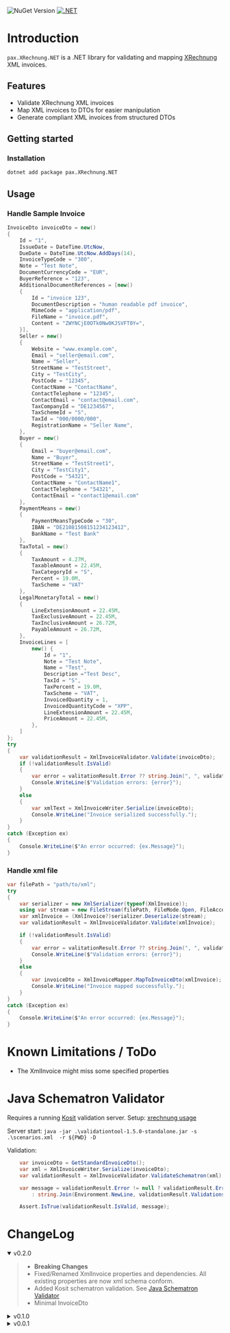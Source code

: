 ![NuGet Version](https://img.shields.io/nuget/v/pax.XRechnung.NET)
[![.NET](https://github.com/ipax77/pax.XRechnung.NET/actions/workflows/dotnet.yml/badge.svg)](https://github.com/ipax77/pax.XRechnung.NET/actions/workflows/dotnet.yml)

# Introduction

`pax.XRechnung.NET` is a .NET library for validating and mapping [XRechnung](https://xeinkauf.de/xrechnung/) XML invoices.

## Features
- Validate XRechnung XML invoices
- Map XML invoices to DTOs for easier manipulation
- Generate compliant XML invoices from structured DTOs

## Getting started

### Installation

```bash
dotnet add package pax.XRechnung.NET
```

## Usage

### Handle Sample Invoice
```csharp
InvoiceDto invoiceDto = new()
{
    Id = "1",
    IssueDate = DateTime.UtcNow,
    DueDate = DateTime.UtcNow.AddDays(14),
    InvoiceTypeCode = "380",
    Note = "Test Note",
    DocumentCurrencyCode = "EUR",
    BuyerReference = "123",
    AdditionalDocumentReferences = [new()
    {
        Id = "invoice 123",
        DocumentDescription = "human readable pdf invoice",
        MimeCode = "application/pdf",
        FileName = "invoice.pdf",
        Content = "ZWYNCjE0OTk0Nw0KJSVFT0Y=",
    }],
    Seller = new()
    {
        Website = "www.example.com",
        Email = "seller@email.com",
        Name = "Seller",
        StreetName = "TestStreet",
        City = "TestCity",
        PostCode = "12345",
        ContactName = "ContactName",
        ContactTelephone = "12345",
        ContactEmail = "contact@email.com",
        TaxCompanyId = "DE1234567",
        TaxSchemeId = "S",
        TaxId = "000/0000/000",
        RegistrationName = "Seller Name",
    },
    Buyer = new()
    {
        Email = "buyer@email.com",
        Name = "Buyer",
        StreetName = "TestStreet1",
        City = "TestCity1",
        PostCode = "54321",
        ContactName = "ContactName1",
        ContactTelephone = "54321",
        ContactEmail = "contact1@email.com"
    },
    PaymentMeans = new()
    {
        PaymentMeansTypeCode = "30",
        IBAN = "DE21081508151234123412",
        BankName = "Test Bank"
    },
    TaxTotal = new()
    {
        TaxAmount = 4.27M,
        TaxableAmount = 22.45M,
        TaxCategoryId = "S",
        Percent = 19.0M,
        TaxScheme = "VAT"
    },
    LegalMonetaryTotal = new()
    {
        LineExtensionAmount = 22.45M,
        TaxExclusiveAmount = 22.45M,
        TaxInclusiveAmount = 26.72M,
        PayableAmount = 26.72M,
    },
    InvoiceLines = [
        new() {
            Id = "1",
            Note = "Test Note",
            Name = "Test",
            Description ="Test Desc",
            TaxId = "S",
            TaxPercent = 19.0M,
            TaxScheme = "VAT",
            InvoicedQuantity = 1,
            InvoicedQuantityCode = "XPP",
            LineExtensionAmount = 22.45M,
            PriceAmount = 22.45M,
        },
    ]
};
try
{
    var validationResult = XmlInvoiceValidator.Validate(invoiceDto);
    if (!validationResult.IsValid)
    {
        var error = valitationResult.Error ?? string.Join(", ", validationResult.Validations.Select(s => s.Message);
        Console.WriteLine($"Validation errors: {error}");
    }
    else
    {
        var xmlText = XmlInvoiceWriter.Serialize(invoiceDto);
        Console.WriteLine("Invoice serialized successfully.");
    }
}
catch (Exception ex)
{
    Console.WriteLine($"An error occurred: {ex.Message}");
}
```

### Handle xml file
```csharp
var filePath = "path/to/xml";
try
{
    var serializer = new XmlSerializer(typeof(XmlInvoice));
    using var stream = new FileStream(filePath, FileMode.Open, FileAccess.Read);
    var xmlInvoice = (XmlInvoice?)serializer.Deserialize(stream);
    var validationResult = XmlInvoiceValidator.Validate(xmlInvoice);

    if (!validationResult.IsValid)
    {
        var error = valitationResult.Error ?? string.Join(", ", validationResult.Validations.Select(s => s.Message);
        Console.WriteLine($"Validation errors: {error}");
    }
    else
    {
        var invoiceDto = XmlInvoiceMapper.MapToInvoiceDto(xmlInvoice);
        Console.WriteLine("Invoice mapped successfully.");
    }
}
catch (Exception ex)
{
    Console.WriteLine($"An error occurred: {ex.Message}");
}
```

# Known Limitations / ToDo
* The XmlInvoice might miss some specified properties

# Java Schematron Validator
Requires a running [Kosit](https://github.com/itplr-kosit/validator) validation server. Setup: [xrechnung usage](https://github.com/itplr-kosit/validator-configuration-xrechnung/blob/master/docs/usage.md)

Server start:
`java -jar .\validationtool-1.5.0-standalone.jar -s .\scenarios.xml  -r ${PWD} -D`

Validation:
```csharp
    var invoiceDto = GetStandardInvoiceDto();
    var xml = XmlInvoiceWriter.Serialize(invoiceDto);
    var validationResult = XmlInvoiceValidator.ValidateSchematron(xml).GetAwaiter().GetResult();

    var message = validationResult.Error != null ? validationResult.Error
        : string.Join(Environment.NewLine, validationResult.Validations.Select(s => s.Message));

    Assert.IsTrue(validationResult.IsValid, message);
```

# ChangeLog

<details open="open"><summary>v0.2.0</summary>

>- **Breaking Changes**
>- Fixed/Renamed XmlInvoice properties and dependencies. All existing properties are now xml schema conform.
>- Added Kosit schematron validation. See [Java Schematron Validator](#java-schematron-validator)
>- Minimal InvoiceDto

</details>

<details><summary>v0.1.0</summary>

>- **Breaking Changes**
>- Added FinancialInstitutionBranch to FinancialAccountType (XmlPaymentInstructions)
>- Seller/Buyer cleanup and reference XmlParty
>- Changed XmlAdditionalDocumentReference to XmlAdditionalDocumentReferences as list

</details>

<details><summary>v0.0.1</summary>

>- Initial release
>- Support for invoice validation and serialization
>- Partial DTO implementation

</details>

